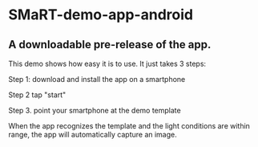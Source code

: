 # SMaRT-demo-app-android
## A downloadable pre-release of the app.
This demo shows how easy it is to use. 
It just takes 3 steps:

Step 1: download and install the app on a smartphone

Step 2 tap "start"

Step 3. point your smartphone at the demo template 

When the app recognizes the template and the light conditions are within range,
the app will automatically capture an image.
